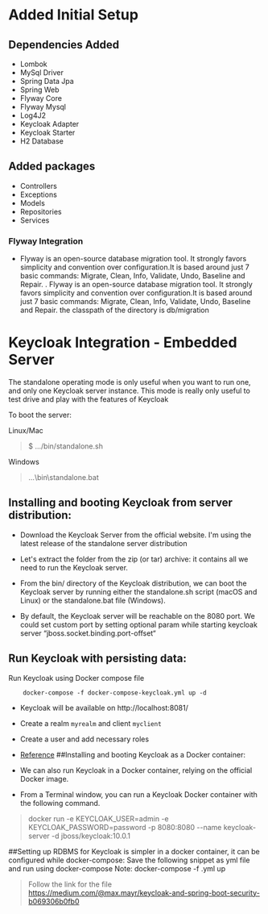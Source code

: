 # Added Initial Setup

## Dependencies Added
- Lombok 
- MySql Driver 
- Spring Data Jpa 
- Spring Web 
- Flyway Core 
- Flyway Mysql 
- Log4J2
- Keycloak Adapter
- Keycloak Starter
- H2 Database


## Added packages
- Controllers 
- Exceptions 
- Models 
- Repositories 
- Services

### Flyway Integration
- Flyway is an open-source database migration tool. It strongly favors simplicity and convention over configuration.It is based around just 7 basic commands: Migrate, Clean, Info, Validate, Undo, Baseline and Repair.
. Flyway is an open-source database migration tool. It strongly favors simplicity and convention over configuration.It is based around just 7 basic commands: Migrate, Clean, Info, Validate, Undo, Baseline and Repair.
 the classpath of the directory is db/migration

# Keycloak Integration - Embedded Server
The standalone operating mode is only useful when you want to run one, and only one Keycloak server instance. This mode is really only useful to test drive and play with the features of Keycloak

To boot the server:

Linux/Mac

> $ .../bin/standalone.sh

Windows

> ...\bin\standalone.bat

## Installing and booting Keycloak from server distribution:

- Download the Keycloak Server from the official website. I'm using the latest release of the standalone server distribution

- Let's extract the folder from the zip (or tar) archive: it contains all we need to run the Keycloak server.

- From the bin/ directory of the Keycloak distribution, we can boot the Keycloak server by running either the standalone.sh script (macOS and Linux) or the standalone.bat file (Windows).


- By default, the Keycloak server will be reachable on the 8080 port. We could set custom port by setting optional param while starting keycloak server “jboss.socket.binding.port-offset“


## Run Keycloak with persisting data:

Run Keycloak using Docker compose file
```
    docker-compose -f docker-compose-keycloak.yml up -d 
```
- Keycloak will be available on http://localhost:8081/
- Create a realm `myrealm` and client `myclient`
- Create a user and add necessary roles
- [Reference](https://medium.com/@max.mayr/keycloak-and-spring-boot-security-b069306b0fb0)
##Installing and booting Keycloak as a Docker container:

- We can also run Keycloak in a Docker container, relying on the official Docker image.

- From a Terminal window, you can run a Keycloak Docker container with the following command.


> docker run -e KEYCLOAK_USER=admin -e KEYCLOAK_PASSWORD=password -p 8080:8080 --name keycloak-server -d jboss/keycloak:10.0.1

##Setting up RDBMS for Keycloak is simpler in a docker container, it can be configured while docker-compose:
Save the following snippet as yml file and run using docker-compose
Note: docker-compose -f <Name of File>.yml up
> Follow the link for the file  
> https://medium.com/@max.mayr/keycloak-and-spring-boot-security-b069306b0fb0
